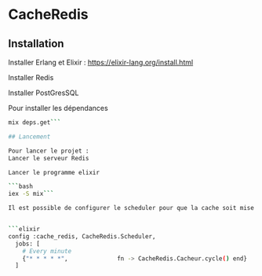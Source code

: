 # CacheRedis

## Installation

Installer Erlang et Elixir :
<https://elixir-lang.org/install.html>

Installer Redis

Installer PostGresSQL

Pour installer les dépendances

```bash
mix deps.get```

## Lancement

Pour lancer le projet :
Lancer le serveur Redis

Lancer le programme elixir

```bash
iex -S mix```

Il est possible de configurer le scheduler pour que la cache soit mise à jour plus ou moins rapidement, dans le fichier config/config.exs


```elixir
config :cache_redis, CacheRedis.Scheduler,
  jobs: [
    # Every minute
    {"* * * * *",              fn -> CacheRedis.Cacheur.cycle() end}
  ]
```
